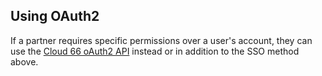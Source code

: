

## Using OAuth2

If a partner requires specific permissions over a user's account, they can use the [Cloud 66 oAuth2 API](http://developers.cloud66.com/) instead or in addition to the SSO method above.
